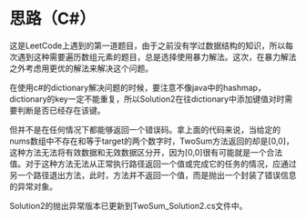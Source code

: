 # 思路（C#）
这是LeetCode上遇到的第一道题目，由于之前没有学过数据结构的知识，所以每次遇到这种需要遍历数组元素的题目，总是选择使用暴力解法。这次，在暴力解法之外考虑用更优的解法来解决这个问题。

在使用c#的dictionary解决问题的时候，要注意不像java中的hashmap，dictionary的key一定不能重复，所以Solution2在往dictionary中添加键值对时需要判断是否已经存在该键。  


但并不是在任何情况下都能够返回一个错误码。拿上面的代码来说，当给定的nums数组中不存在和等于target的两个数字时，TwoSum方法返回的却是\[0,0]，这种方法无法将有效数据和无效数据区分开，因为\[0,0]很有可能就是一个合法值。对于这种方法无法从正常执行路径返回一个值或完成它的任务的情况，应通过另一个路径退出方法，此时，方法并不返回一个值，而是抛出一个封装了错误信息的异常对象。

Solution2的抛出异常版本已更新到TwoSum_Solution2.cs文件中。
